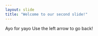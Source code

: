 ```yaml
---
layout: slide
title: "Welcome to our second slide!"
---
```

Ayo for yayo
Use the left arrow to go back!